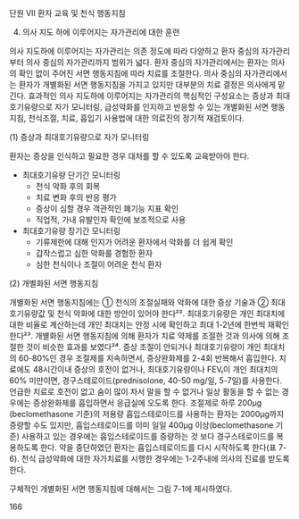 단원 VII
환자 교육 및 천식 행동지침

4) 의사 지도 하에 이루어지는 자가관리에 대한 훈련

의사 지도하에 이루어지는 자가관리는 의존 정도에 따라 다양하고 환자 중심의 자가관리부터 의사 중심의 자가관리까지 범위가 넓다. 환자 중심의 자가관리에서는 환자는 의사의 확인 없이 주어진 서면 행동지침에 따라 치료를 조절한다. 의사 중심의 자가관리에서는 환자가 개별화된 서면 행동지침을 가지고 있지만 대부분의 치료 결정은 의사에게 맡긴다. 효과적인 의사 지도하에 이루어지는 자가관리의 핵심적인 구성요소는 증상과 최대호기유량으로 자가 모니터링, 급성악화를 인지하고 반응할 수 있는 개별화된 서면 행동지침, 천식조절, 치료, 흡입기 사용법에 대한 의료진의 정기적 재검토이다.

(1) 증상과 최대호기유량으로 자가 모니터링

환자는 증상을 인식하고 필요한 경우 대처를 할 수 있도록 교육받아야 한다.
- 최대호기유량 단기간 모니터링
    - 천식 악화 후의 회복
    - 치료 변화 후의 반응 평가
    - 증상이 심할 경우 객관적인 폐기능 지표 확인
    - 직업적, 가내 유발인자 확인에 보조적으로 사용
- 최대호기유량 장기간 모니터링
    - 기류제한에 대해 인지가 어려운 환자에서 악화를 더 쉽게 확인
    - 갑작스럽고 심한 악화를 경험한 환자
    - 심한 천식이나 조절이 어려운 천식 환자

(2) 개별화된 서면 행동지침

개별화된 서면 행동지침에는 ① 천식의 조절실패와 악화에 대한 증상 기술과 ② 최대호기유량값 및 천식 악화에 대한 방안이 있어야 한다²². 최대호기유량은 개인 최대치에 대한 비율로 계산하는데 개인 최대치는 안정 시에 확인하고 최대 1-2년에 한번씩 재확인한다²³. 개별화된 서면 행동지침에 의해 환자가 치료 약제를 조절한 것과 의사에 의해 조절한 것이 비슷한 효과를 보였다²⁴. 증상 조절이 안되거나 최대호기유량이 개인 최대치의 60-80%인 경우 조절제를 지속하면서, 증상완화제를 2-4회 반복해서 흡입한다. 치료에도 48시간이내 증상의 호전이 없거나, 최대호기유량이나 FEV₁이 개인 최대치의 60% 미만이면, 경구스테로이드(prednisolone, 40-50 mg/일, 5-7일)를 사용한다. 언급한 치료로 호전이 없고 숨이 많이 차서 말을 할 수 없거나 일상 활동을 할 수 없는 경우에는 증상완화제를 흡입하면서 응급실에 오도록 한다. 조절제로 하루 200µg (beclomethasone 기준)의 저용량 흡입스테로이드를 사용하는 환자는 2000µg까지 증량할 수도 있지만, 흡입스테로이드를 이미 일일 400µg 이상(beclomethasone 기준) 사용하고 있는 경우에는 흡입스테로이드를 증량하는 것 보다 경구스테로이드를 복용하도록 한다. 약을 중단하였던 환자는 흡입스테로이드를 다시 시작하도록 한다(표 7-6). 천식 급성악화에 대한 자가치료를 시행한 경우에는 1-2주내에 의사의 진료를 받도록한다.

구체적인 개별화된 서면 행동지침에 대해서는 그림 7-1에 제시하였다.

<PAGE>166